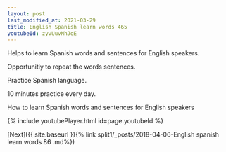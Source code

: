 ```yaml
---
layout: post
last_modified_at: 2021-03-29
title: English Spanish learn words 465 
youtubeId: zyvUuvNhJqE
---
```

 
 
Helps to learn Spanish words and sentences for English speakers.

Opportunitiy to repeat the words sentences. 

Practice Spanish language. 
 
10 minutes practice every day. 
 
How to learn Spanish words and sentences for English speakers 
 
{% include youtubePlayer.html id=page.youtubeId %}
 
 
[Next]({{ site.baseurl }}{% link  split1/_posts/2018-04-06-English spanish learn words 86 .md%})
 
